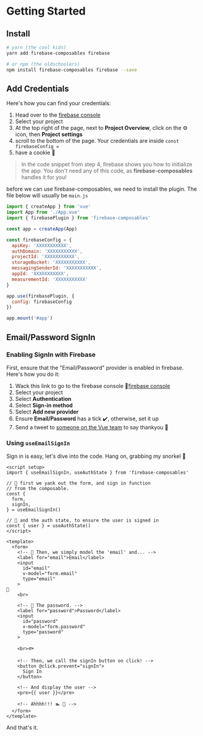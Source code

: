 # Getting Started

## Install

```sh
# yarn (the cool kids)
yarn add firebase-composables firebase

# or npm (the oldschoolers)
npm install firebase-composables firebase --save
```

## Add Credentials
Here's how you can find your credentials:

1. Head over to the [firebase console](https://console.firebase.google.com/)
2. Select your project
3. At the top right of the page, next to **Project Overview**, click on the ⚙️ icon, then **Project settings**
4. scroll to the bottom of the page. Your credentials are inside `const firebaseConfig = `
5. have a cookie 🍪
> In the code snippet from step 4, firebase shows you how to initialize the app. You don't need any of this code, as **firebase-composables** handles it for you!

before we can use firebase-composables, we need to install the plugin. The file below will usually be `main.js`
```js
import { createApp } from 'vue'
import App from './App.vue'
import { firebasePlugin } from 'firebase-composables'

const app = createApp(App)

const firebaseConfig = {
  apiKey: 'XXXXXXXXXXX',
  authDomain: 'XXXXXXXXXXX',
  projectId: 'XXXXXXXXXXX',
  storageBucket: 'XXXXXXXXXXX',
  messagingSenderId: 'XXXXXXXXXXX',
  appId: 'XXXXXXXXXXX',
  measurementId: 'XXXXXXXXXXX'
}

app.use(firebasePlugin, {
  config: firebaseConfig
})

app.mount('#app')
```

## Email/Password SignIn

### Enabling SignIn with Firebase
First, ensure that the "Email/Password" provider is enabled in firebase. Here's how you do it:
1. Wack this link to go to the firebase console 👊[firebase console](https://console.firebase.google.com/)
2. Select your project
3. Select **Authentication**
4. Select **Sign-in method**
5. Select **Add new provider**
6. Ensure **Email/Password** has a tick ✔️, otherwise, set it up
7. Send a tweet to [someone on the Vue team](https://vuejs.org/v2/guide/team.html) to say thankyou 💚

### Using `useEmailSignIn`
Sign in is easy, let's dive into the code.
Hang on, grabbing my snorkel 🤿 

```vue
<script setup>
import { useEmailSignIn, useAuthState } from 'firebase-composables'

// 🤿 first we yank out the form, and sign in function
// from the composable.
const {
  form,
  signIn,
} = useEmailSignIn()

// 🤿 and the auth state, to ensure the user is signed in
const { user } = useAuthState()
</script>

<template>
  <form>
    <!-- 🤿 Then, we simply model the 'email' and... -->
    <label for="email">Email</label>
    <input
      id="email"
      v-model="form.email"
      type="email"
    >
🐚
    <br>

    <!-- 🤿 The password. -->
    <label for="password">Password</label>
    <input
      id="password"
      v-model="form.password"
      type="password"
    >

    <br>🐟

    <!-- Then, we call the signIn button on click! -->
    <button @click.prevent="signIn">
      Sign In
    </button>

    <!-- And display the user -->
    <pre>{{ user }}</pre>

    <!-- Ahhhh!!! 🏊 🦈 -->
  </form>
</template>
```

And that's it.
